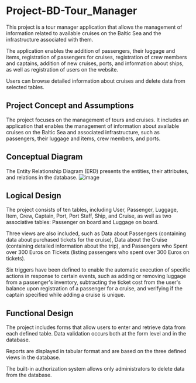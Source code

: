 # Project-BD-Tour_Manager
This project is a tour manager application that allows the management of information related to available cruises on the Baltic Sea and the infrastructure associated with them.

The application enables the addition of passengers, their luggage and items, registration of passengers for cruises, registration of crew members and captains, addition of new cruises, ports, and information about ships, as well as registration of users on the website.

Users can browse detailed information about cruises and delete data from selected tables.

## Project Concept and Assumptions
The project focuses on the management of tours and cruises. It includes an application that enables the management of information about available cruises on the Baltic Sea and associated infrastructure, such as passengers, their luggage and items, crew members, and ports.

## Conceptual Diagram
The Entity Relationship Diagram (ERD) presents the entities, their attributes, and relations in the database.
![image](https://user-images.githubusercontent.com/83553257/225872360-3ed8c38b-b14a-4715-98d1-71fb0ed5f8b3.png)

## Logical Design
The project consists of ten tables, including User, Passenger, Luggage, Item, Crew, Captain, Port, Port Staff, Ship, and Cruise, as well as two associative tables: Passenger on board and Luggage on board.

Three views are also included, such as Data about Passengers (containing data about purchased tickets for the cruise), Data about the Cruise (containing detailed information about the trip), and Passengers who Spent over 300 Euros on Tickets (listing passengers who spent over 300 Euros on tickets).

Six triggers have been defined to enable the automatic execution of specific actions in response to certain events, such as adding or removing luggage from a passenger's inventory, subtracting the ticket cost from the user's balance upon registration of a passenger for a cruise, and verifying if the captain specified while adding a cruise is unique.

## Functional Design
The project includes forms that allow users to enter and retrieve data from each defined table. Data validation occurs both at the form level and in the database.

Reports are displayed in tabular format and are based on the three defined views in the database.

The built-in authorization system allows only administrators to delete data from the database.
